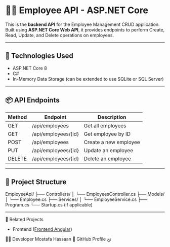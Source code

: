 # 🧑‍💼 Employee API - ASP.NET Core

This is the **backend API** for the Employee Management CRUD application.  
Built using **ASP.NET Core Web API**, it provides endpoints to perform Create, Read, Update, and Delete operations on employees.

---

## 🔧 Technologies Used

- ASP.NET Core 8
- C#
- In-Memory Data Storage (can be extended to use SQLite or SQL Server)

---

## 📦 API Endpoints

| Method | Endpoint             | Description              |
|--------|----------------------|--------------------------|
| GET    | /api/employees       | Get all employees        |
| GET    | /api/employees/{id}  | Get employee by ID       |
| POST   | /api/employees       | Create a new employee    |
| PUT    | /api/employees/{id}  | Update an employee       |
| DELETE | /api/employees/{id}  | Delete an employee       |

---

## 📁 Project Structure

EmployeeApi/
├── Controllers/
│ └── EmployeesController.cs
├── Models/
│ └── Employee.cs
├── Services/
│ └── EmployeeService.cs
├── Program.cs
└── Startup.cs (if applicable)

---



🔗 Related Projects
 - Frontend ([Frontend Angular](https://github.com/MustafaHassaan/employee-crud-angular))

🧑‍💻 Developer
Mostafa Hassaan
🔗 GitHub Profile
تح
